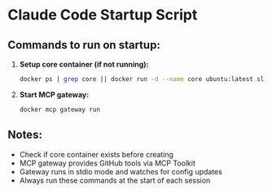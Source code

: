 # Claude Code Startup Script

## Commands to run on startup:

1. **Setup core container (if not running):**
   ```bash
   docker ps | grep core || docker run -d --name core ubuntu:latest sleep infinity
   ```

2. **Start MCP gateway:**
   ```bash
   docker mcp gateway run
   ```

## Notes:
- Check if core container exists before creating
- MCP gateway provides GitHub tools via MCP Toolkit
- Gateway runs in stdio mode and watches for config updates
- Always run these commands at the start of each session